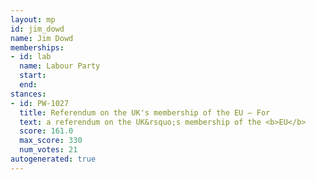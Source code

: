```yaml
---
layout: mp
id: jim_dowd
name: Jim Dowd
memberships:
- id: lab
  name: Labour Party
  start: 
  end: 
stances:
- id: PW-1027
  title: Referendum on the UK's membership of the EU — For
  text: a referendum on the UK&rsquo;s membership of the <b>EU</b>
  score: 161.0
  max_score: 330
  num_votes: 21
autogenerated: true
---
```

